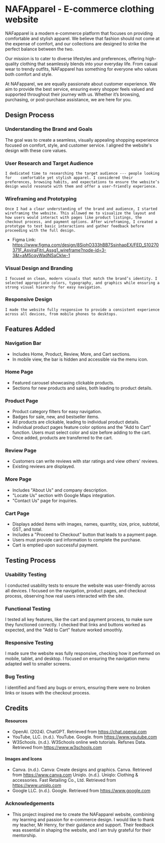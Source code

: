 # NAFApparel - E-commerce clothing website
NAFapparel is a modern e-commerce platform that focuses on providing comfortable and stylish apparel. We believe that fashion should not come at the expense of comfort, and our collections are designed to strike the perfect balance between the two.

Our mission is to cater to diverse lifestyles and preferences, offering high-quality clothing that seamlessly blends into your everyday life. From casual wear to trendy outfits, NAFapparel has something for everyone who values both comfort and style.

At NAFapparel, we are equally passionate about customer experience. We aim to provide the best service, ensuring every shopper feels valued and supported throughout their journey with us. Whether it’s browsing, purchasing, or post-purchase assistance, we are here for you.


## Design Process
### Understanding the Brand and Goals
   The goal was to create a seamless, visually appealing shopping experience focused on comfort, style, and customer service. I aligned the website's design with these core values.

### User Research and Target Audience
    I dedicated time to researching the target audience --- people looking for    comfortable yet stylish apparel. I considered their preferences, browsing habits, and expectations to ensure the website’s design would resonate with them and offer a user-friendly experience.

### Wireframing and Prototyping
    Once I had a clear understanding of the brand and audience, I started wireframing the website. This allowed me to visualize the layout and how users would interact with pages like product listings, the checkout process, and payment options. After wireframing, I created a prototype to test basic interactions and gather feedback before proceeding with the full design.
- Figma Link: https://www.figma.com/design/8SiohO333hBB7SsinhapEX/FED_S10270371F_AsyiraFitri_Assg1_wireframe?node-id=3-3&t=aM5cqyWadNSaCklw-1

### Visual Design and Branding
    I focused on clean, modern visuals that match the brand’s identity. I selected appropriate colors, typography, and graphics while ensuring a strong visual hierarchy for easy navigation.

### Responsive Design
    I made the website fully responsive to provide a consistent experience across all devices, from mobile phones to desktops.


## Features Added
### Navigation Bar
- Includes Home, Product, Review, More, and Cart sections.
- In mobile view, the bar is hidden and accessible via the menu icon.

### Home Page
- Featured carousel showcasing clickable products.
- Sections for new products and sales, both leading to product details.

### Product Page
- Product category filters for easy navigation.
- Badges for sale, new, and bestseller items.
- All products are clickable, leading to individual product details.
- Individual product pages feature color options and the "Add to Cart" function. Users must select color and size before adding to the cart.
- Once added, products are transferred to the cart.

### Review Page
- Customers can write reviews with star ratings and view others' reviews.
- Existing reviews are displayed.

### More Page
- Includes "About Us" and company description.
- "Locate Us" section with Google Maps integration.
- "Contact Us" page for inquiries.

### Cart Page
- Displays added items with images, names, quantity, size, price, subtotal, GST, and total.
- Includes a "Proceed to Checkout" button that leads to a payment page.
- Users must provide card information to complete the purchase.
- Cart is emptied upon successful payment.

## Testing Process
### Usability Testing
I conducted usability tests to ensure the website was user-friendly across all devices. I focused on the navigation, product pages, and checkout process, observing how real users interacted with the site.

### Functional Testing
I tested all key features, like the cart and payment process, to make sure they functioned correctly. I checked that links and buttons worked as expected, and the "Add to Cart" feature worked smoothly.

### Responsive Testing
I made sure the website was fully responsive, checking how it performed on mobile, tablet, and desktop. I focused on ensuring the navigation menu adapted well to smaller screens.

### Bug Testing
I identified and fixed any bugs or errors, ensuring there were no broken links or issues with the checkout process.

## Credits
#### Resources
- OpenAI. (2024). ChatGPT. Retrieved from https://chat.openai.com 
- YouTube, LLC. (n.d.). YouTube. Google. from https://www.youtube.com
- W3Schools. (n.d.). W3Schools online web tutorials. Refsnes Data. Retrieved from https://www.w3schools.com

#### Images and Icons
- Canva. (n.d.). Canva: Create designs and graphics. Canva. Retrieved from https://www.canva.com
Uniqlo. (n.d.). Uniqlo: Clothing & accessories. Fast Retailing Co., Ltd. Retrieved from https://www.uniqlo.com
- Google LLC. (n.d.). Google. Retrieved from https://www.google.com

### Acknowledgements
- This project inspired me to create the NAFapparel website, combining my learning and passion for e-commerce design. I would like to thank my teacher, Mr Henry, for their guidance and support. Their feedback was essential in shaping the website, and I am truly grateful for their mentorship.